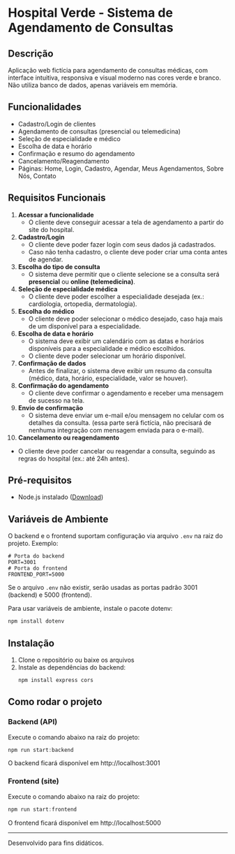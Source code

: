 
# Hospital Verde - Sistema de Agendamento de Consultas

## Descrição
Aplicação web fictícia para agendamento de consultas médicas, com interface intuitiva, responsiva e visual moderno nas cores verde e branco. Não utiliza banco de dados, apenas variáveis em memória.

## Funcionalidades
- Cadastro/Login de clientes
- Agendamento de consultas (presencial ou telemedicina)
- Seleção de especialidade e médico
- Escolha de data e horário
- Confirmação e resumo do agendamento
- Cancelamento/Reagendamento
- Páginas: Home, Login, Cadastro, Agendar, Meus Agendamentos, Sobre Nós, Contato

## Requisitos Funcionais
1. **Acessar a funcionalidade**
   - O cliente deve conseguir acessar a tela de agendamento a partir do site do hospital.
2. **Cadastro/Login**
   - O cliente deve poder fazer login com seus dados já cadastrados.
   - Caso não tenha cadastro, o cliente deve poder criar uma conta antes de agendar.
3. **Escolha do tipo de consulta**
   - O sistema deve permitir que o cliente selecione se a consulta será **presencial** ou **online (telemedicina)**.
4. **Seleção de especialidade médica**
   - O cliente deve poder escolher a especialidade desejada (ex.: cardiologia, ortopedia, dermatologia).
5. **Escolha do médico**
   - O cliente deve poder selecionar o médico desejado, caso haja mais de um disponível para a especialidade.
6. **Escolha de data e horário**
   - O sistema deve exibir um calendário com as datas e horários disponíveis para a especialidade e médico escolhidos.
   - O cliente deve poder selecionar um horário disponível.
7. **Confirmação de dados**
   - Antes de finalizar, o sistema deve exibir um resumo da consulta (médico, data, horário, especialidade, valor se houver).
8. **Confirmação do agendamento**
   - O cliente deve confirmar o agendamento e receber uma mensagem de sucesso na tela.
9. **Envio de confirmação**
   - O sistema deve enviar um e-mail e/ou mensagem no celular com os detalhes da consulta. (essa parte será fictícia, não precisará de nenhuma integração com mensagem enviada para o e-mail).
10. **Cancelamento ou reagendamento**
   - O cliente deve poder cancelar ou reagendar a consulta, seguindo as regras do hospital (ex.: até 24h antes).



## Pré-requisitos
- Node.js instalado ([Download](https://nodejs.org/en/download/))

## Variáveis de Ambiente
O backend e o frontend suportam configuração via arquivo `.env` na raiz do projeto. Exemplo:

```
# Porta do backend
PORT=3001
# Porta do frontend
FRONTEND_PORT=5000
```

Se o arquivo `.env` não existir, serão usadas as portas padrão 3001 (backend) e 5000 (frontend).

Para usar variáveis de ambiente, instale o pacote dotenv:
```powershell
npm install dotenv
```


## Instalação
1. Clone o repositório ou baixe os arquivos
2. Instale as dependências do backend:
   ```powershell
   npm install express cors
   ```

## Como rodar o projeto


### Backend (API)
Execute o comando abaixo na raiz do projeto:
```powershell
npm run start:backend
```
O backend ficará disponível em http://localhost:3001

### Frontend (site)
Execute o comando abaixo na raiz do projeto:
```powershell
npm run start:frontend
```
O frontend ficará disponível em http://localhost:5000

---
Desenvolvido para fins didáticos.
